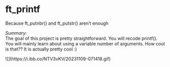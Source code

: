 <h1>ft_printf</h1>
<p>Because ft_putnbr() and ft_putstr() aren’t enough</p>
<p><i>Summary:</i><br>
The goal of this project is pretty straightforward. You will recode printf().
You will mainly learn about using a variable number of arguments. How cool is that??
It is actually pretty cool :)</p>
![](https://i.ibb.co/NTV3vKV/20231109-071418.gif)
